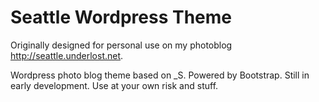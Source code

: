 Seattle Wordpress Theme
=======

Originally designed for personal use on my photoblog http://seattle.underlost.net. 

Wordpress photo blog theme based on _S. Powered by Bootstrap. Still in early development. Use at your own risk and stuff.  